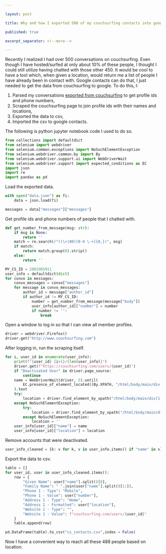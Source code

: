 ```yaml
---

layout: post

title: Why and how I exported 500 of my couchsurfing contacts into google contacts

published: true

excerpt_separator: <!--more-->

---
```


Recently I realized I had over 500 conversations on couchsurfing. Even though I have hosted/surfed at only about 10% of these people, I thought I could still utilize having chatted with those other 450.<!--more--> It would be cool to have a tool which, when given a location, would return me a list of people I have already been in contact with. Google contacts can do that, I just needed to get the data from couchsurfing to google. To do this, I:
1. Parsed my conversations [exported from couchsurfing](https://www.couchsurfing.com/preferences/privacy) to get profile ids and phone numbers,
1. Scraped the couchsurfing page to join profile ids with their names and locations, 
1. Exported the data to csv,
1. Imported the csv to google contacts.

The following is python jupyter notebook code I used to do so.

```python
from collections import defaultdict
from selenium import webdriver
from selenium.common.exceptions import NoSuchElementException
from selenium.webdriver.common.by import By
from selenium.webdriver.support.ui import WebDriverWait
from selenium.webdriver.support import expected_conditions as EC
import json
import re
import pandas as pd
```

Load the exported data.


```python
with open("data.json") as fi:
    data = json.load(fi)

messages = data["messages"]["messages"]
```

Get profile ids and phone numbers of people that I chatted with.


```python
def get_number_from_message(msg: str):
    if msg is None:
        return ''
    match = re.search(r"((\+|00)[0-9 \-+]{8,})", msg)
    if match:
        return match.group(0).strip()
    else:
        return ''

MY_CS_ID = 2002965911
user_info = defaultdict(dict)
for convo in messages:
    convo_messages = convo["messages"]
    for message in convo_messages:
        author_id = message["author_id"]
        if author_id != MY_CS_ID:
            number = get_number_from_message(message["body"])
            user_info[author_id]["number"] = number
            if number != '':
                break
```

Open a window to log in so that I can view all member profiles.


```python
driver = webdriver.Firefox()
driver.get("http://www.couchsurfing.com")
```

After logging in, run the scraping itself.


```python
for i, user_id in enumerate(user_info):
    print(f"{user_id} {i+1}/{len(user_info)}")
    driver.get(f"https://couchsurfing.com/users/{user_id}")
    if "Deactivated User" in driver.page_source:
        continue
    name = WebDriverWait(driver, 5).until(
        EC.presence_of_element_located((By.XPATH, "/html/body/main/div[1]/div/div/div[1]/span/a/span"))
    ).text
    try:
        location = driver.find_element_by_xpath("/html/body/main/div[1]/div[1]/div/div[1]/a").text
    except NoSuchElementException:
        try:
            location = driver.find_element_by_xpath("/html/body/main/div[1]/div/div/div[1]/span[2]").text
        except NoSuchElementException:
            location = ''
    user_info[user_id]["name"] = name
    user_info[user_id]["location"] = location
```

Remove accounts that were deactivated.


```python
user_info_cleaned = {k: v for k, v in user_info.items() if "name" in v}
```

Export the data to csv.


```python
table = []
for user_id, user in user_info_cleaned.items():
    row = {
        "Given Name": user["name"].split()[0],
        "Family Name": " ".join(user["name"].split()[1:]),
        "Phone 1 - Type": "Mobile",
        "Phone 1 - Value": user["number"],
        "Address 1 - Type": "Home",
        "Address 1 - Formatted": user["location"],
        "Website 1 - Type": "",
        "Website 1 - Value": f"couchsurfing.com/users/{user_id}"
    }
    table.append(row)

pd.DataFrame(table).to_csv("cs_contacts.csv",index = False)
```

Now I have a convenient way to reach all these 488 people based on location.
